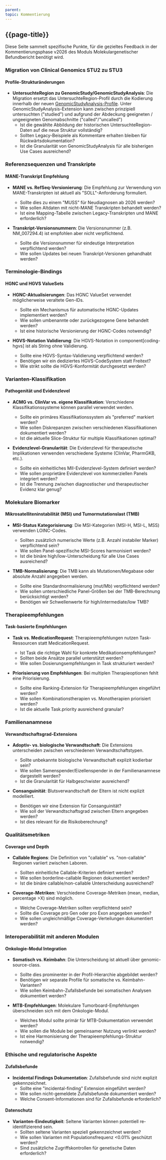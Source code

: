 ```yaml
---
parent: 
topic: Kommentierung
---
```


## {{page-title}}

Diese Seite sammelt spezifische Punkte, für die gezieltes Feedback in der Kommentierungsphase v2026 des Moduls Molekulargenetischer Befundbericht benötigt wird.

### Migration von Clinical Genomics STU2 zu STU3

#### Profile-Strukturänderungen

* **UntersuchteRegion zu GenomicStudy/GenomicStudyAnalysis**: Die Migration ersetzt das UntersuchteRegion-Profil durch die Kodierung innerhalb der neuen [GenomicStudyAnalysis-Profile](TechnischeImplementierung/Methodik/GenomicStudyAnalysis-Procedure.page.md). Unter GenomicStudyAnalysis-Extension kann zwischen prinzipiell untersuchten ("studied") und aufgrund der Abdeckung geeigneten / ungeeigneten Genomabschnitte ("called"/"uncalled")
  - Ist die gewählte Abbildung der historischen UntersuchteRegion-Daten auf die neue Struktur vollständig?
  - Sollten Legacy-Beispiele als Kommentare erhalten bleiben für Rückwärtsdokumentation?
  - Ist die Granularität von GenomicStudyAnalysis für alle bisherigen Use Cases ausreichend?


### Referenzsequenzen und Transkripte

#### MANE-Transkript Empfehlung

* **MANE vs. RefSeq-Versionierung**: Die Empfehlung zur Verwendung von MANE-Transkripten ist aktuell als "SOLL"-Anforderung formuliert.
  - Sollte dies zu einem "MUSS" für Neudiagnosen ab 2026 werden?
  - Wie sollen Altdaten mit nicht-MANE Transkripten behandelt werden?
  - Ist eine Mapping-Tabelle zwischen Legacy-Transkripten und MANE erforderlich?

* **Transkript-Versionsnummern**: Die Versionsnummer (z.B. NM_007294.4) ist empfohlen aber nicht verpflichtend.
  - Sollte die Versionsnummer für eindeutige Interpretation verpflichtend werden?
  - Wie sollen Updates bei neuen Transkript-Versionen gehandhabt werden?

### Terminologie-Bindings

#### HGNC und HGVS ValueSets

* **HGNC-Aktualisierungen**: Das HGNC ValueSet verwendet möglicherweise veraltete Gen-IDs.
  - Sollte ein Mechanismus für automatische HGNC-Updates implementiert werden?
  - Wie sollen umbenannte oder zurückgezogene Gene behandelt werden?
  - Ist eine historische Versionierung der HGNC-Codes notwendig?

* **HGVS-Notation Validierung**: Die HGVS-Notation in component[coding-hgvs] ist als String ohne Validierung.
  - Sollte eine HGVS-Syntax-Validierung verpflichtend werden?
  - Benötigen wir ein dediziertes HGVS-CodeSystem statt Freitext?
  - Wie strikt sollte die HGVS-Konformität durchgesetzt werden?

### Varianten-Klassifikation

#### Pathogenität und Evidenzlevel

* **ACMG vs. ClinVar vs. eigene Klassifikation**: Verschiedene Klassifikationssysteme können parallel verwendet werden.
  - Sollte ein primäres Klassifikationssystem als "preferred" markiert werden?
  - Wie sollen Diskrepanzen zwischen verschiedenen Klassifikationen dokumentiert werden?
  - Ist die aktuelle Slice-Struktur für multiple Klassifikationen optimal?

* **Evidenzlevel-Granularität**: Die Evidenzlevel für therapeutische Implikationen verwenden verschiedene Systeme (ClinVar, PharmGKB, etc.).
  - Sollte ein einheitliches MII-Evidenzlevel-System definiert werden?
  - Wie sollen proprietäre Evidenzlevel von kommerziellen Panels integriert werden?
  - Ist die Trennung zwischen diagnostischer und therapeutischer Evidenz klar genug?


### Molekulare Biomarker

#### Mikrosatelliteninstabilität (MSI) und Tumormutationslast (TMB)

* **MSI-Status Kategorisierung**: Die MSI-Kategorien (MSI-H, MSI-L, MSS) verwenden LOINC-Codes.
  - Sollten zusätzlich numerische Werte (z.B. Anzahl instabiler Marker) verpflichtend sein?
  - Wie sollen Panel-spezifische MSI-Scores harmonisiert werden?
  - Ist die binäre high/low-Unterscheidung für alle Use Cases ausreichend?

* **TMB-Normalisierung**: Die TMB kann als Mutationen/Megabase oder absolute Anzahl angegeben werden.
  - Sollte eine Standardnormalisierung (mut/Mb) verpflichtend werden?
  - Wie sollen unterschiedliche Panel-Größen bei der TMB-Berechnung berücksichtigt werden?
  - Benötigen wir Schwellenwerte für high/intermediate/low TMB?


### Therapieempfehlungen

#### Task-basierte Empfehlungen

* **Task vs. MedicationRequest**: Therapieempfehlungen nutzen Task-Ressourcen statt MedicationRequest.
  - Ist Task die richtige Wahl für konkrete Medikationsempfehlungen?
  - Sollten beide Ansätze parallel unterstützt werden?
  - Wie sollen Dosierungsempfehlungen in Task strukturiert werden?

* **Priorisierung von Empfehlungen**: Bei multiplen Therapieoptionen fehlt eine Priorisierung.
  - Sollte eine Ranking-Extension für Therapieempfehlungen eingeführt werden?
  - Wie sollen Kombinationstherapien vs. Monotherapien priorisiert werden?
  - Ist die aktuelle Task.priority ausreichend granular?

### Familienanamnese

#### Verwandtschaftsgrad-Extensions

* **Adoptiv- vs. biologische Verwandtschaft**: Die Extensions unterscheiden zwischen verschiedenen Verwandtschaftstypen.
  - Sollte unbekannte biologische Verwandtschaft explizit kodierbar sein?
  - Wie sollen Samenspender/Eizellenspender in der Familienanamnese dargestellt werden?
  - Ist die Granularität für Halbgeschwister ausreichend?

* **Consanguinität**: Blutsverwandtschaft der Eltern ist nicht explizit modelliert.
  - Benötigen wir eine Extension für Consanguinität?
  - Wie soll der Verwandtschaftsgrad zwischen Eltern angegeben werden?
  - Ist dies relevant für die Risikoberechnung?

### Qualitätsmetriken

#### Coverage und Depth

* **Callable Regions**: Die Definition von "callable" vs. "non-callable" Regionen variiert zwischen Laboren.
  - Sollten einheitliche Callable-Kriterien definiert werden?
  - Wie sollen borderline-callable Regionen dokumentiert werden?
  - Ist die binäre callable/non-callable Unterscheidung ausreichend?

* **Coverage-Metriken**: Verschiedene Coverage-Metriken (mean, median, percentage >X) sind möglich.
  - Welche Coverage-Metriken sollten verpflichtend sein?
  - Sollte die Coverage pro Gen oder pro Exon angegeben werden?
  - Wie sollen ungleichmäßige Coverage-Verteilungen dokumentiert werden?

### Interoperabilität mit anderen Modulen

#### Onkologie-Modul Integration

* **Somatisch vs. Keimbahn**: Die Unterscheidung ist aktuell über genomic-source-class.
  - Sollte dies prominenter in der Profil-Hierarchie abgebildet werden?
  - Benötigen wir separate Profile für somatische vs. Keimbahn-Varianten?
  - Wie sollen Keimbahn-Zufallsbefunde bei somatischen Analysen dokumentiert werden?

* **MTB-Empfehlungen**: Molekulare Tumorboard-Empfehlungen überschneiden sich mit dem Onkologie-Modul.
  - Welches Modul sollte primär für MTB-Dokumentation verwendet werden?
  - Wie sollen die Module bei gemeinsamer Nutzung verlinkt werden?
  - Ist eine Harmonisierung der Therapieempfehlungs-Struktur notwendig?

### Ethische und regulatorische Aspekte

#### Zufallsbefunde

* **Incidental Findings Dokumentation**: Zufallsbefunde sind nicht explizit gekennzeichnet.
  - Sollte eine "incidental-finding" Extension eingeführt werden?
  - Wie sollen nicht-gemeldete Zufallsbefunde dokumentiert werden?
  - Welche Consent-Informationen sind für Zufallsbefunde erforderlich?

#### Datenschutz

* **Varianten-Eindeutigkeit**: Seltene Varianten können potentiell re-identifizierend sein.
  - Sollten seltene Varianten speziell gekennzeichnet werden?
  - Wie sollen Varianten mit Populationsfrequenz <0.01% geschützt werden?
  - Sind zusätzliche Zugriffskontrollen für genetische Daten erforderlich?

